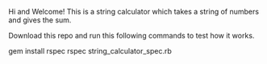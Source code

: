 Hi and Welcome! This is a string calculator which takes a string of numbers and gives the sum.

Download this repo and run this following commands to test how it works.

gem install rspec
rspec string_calculator_spec.rb